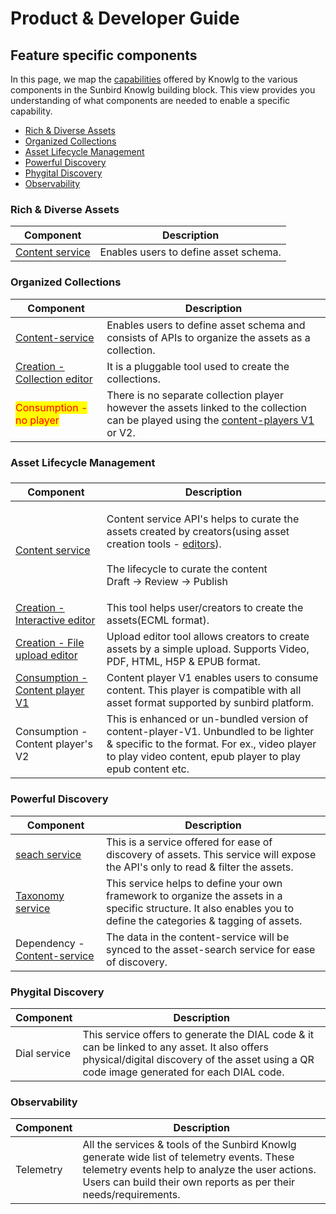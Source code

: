 # Product & Developer Guide

## Feature specific components

In this page, we map the [capabilities](../capabilities/) offered by Knowlg to the various components in the Sunbird Knowlg building block. This view provides you understanding of what components are needed to enable a specific capability.&#x20;

* [Rich & Diverse Assets](./#rich-and-diverse-assets)
* [Organized Collections](./#organized-collections)
* [Asset Lifecycle Management](./#asset-lifecycle-management)
* [Powerful Discovery](../capabilities/powerful-discovery.md)
* [Phygital Discovery](./#phygital-discovery)
* [Observability](./#observability)

### Rich & Diverse Assets

| Component                           | Description                           |
| ----------------------------------- | ------------------------------------- |
| [Content service](content-service/) | Enables users to define asset schema. |

### Organized Collections

| Component                                                     | Description                                                                                                                                              |
| ------------------------------------------------------------- | -------------------------------------------------------------------------------------------------------------------------------------------------------- |
| [Content-service](content-service/)                           | Enables users to define asset schema and consists of APIs to organize the assets as a collection.                                                        |
| [Creation - Collection editor](editors/collection-editor-v2/) | It is a pluggable tool used to create the collections.                                                                                                   |
| <mark style="color:red;">Consumption - no player</mark>       | There is no separate collection player however the assets linked to the collection can be played using the [content-players V1](broken-reference) or V2. |

### Asset Lifecycle Management

###

| Component                                                | Description                                                                                                                                                                                                        |
| -------------------------------------------------------- | ------------------------------------------------------------------------------------------------------------------------------------------------------------------------------------------------------------------ |
| [Content service](content-service/)                      | <p>Content service API's helps to curate the assets created by creators(using asset creation tools - <a href="editors/">editors</a>).<br><br>The lifecycle to curate the content<br>Draft -> Review -> Publish</p> |
| [Creation - Interactive editor](editors/editor/)         | This tool helps user/creators to create the assets(ECML format).                                                                                                                                                   |
| [Creation - File upload editor](editors/generic-editor/) | Upload editor tool allows creators to create assets by a simple upload. Supports Video, PDF, HTML, H5P & EPUB format.                                                                                              |
| [Consumption - Content player V1](broken-reference)      | Content player V1 enables users to consume content. This player is compatible with all asset format supported by sunbird platform.                                                                                 |
| Consumption - Content player's V2                        | This is enhanced or un-bundled version of content-player-V1. Unbundled to be lighter & specific to the format. For ex., video player to play video content, epub player to play epub content etc.                  |

### Powerful Discovery

| Component                                        | Description                                                                                                                                                       |
| ------------------------------------------------ | ----------------------------------------------------------------------------------------------------------------------------------------------------------------- |
| [seach service](assets-search-service/)          | This is a service offered for ease of discovery of assets. This service will expose the API's only to read & filter the assets.                                   |
| [Taxonomy service](taxonomy-and-tagging/)        | This service helps to define your own framework to organize the assets in a specific structure. It also enables you to define the categories & tagging of assets. |
| Dependency - [Content-service](content-service/) | The data in the content-service will be synced to the asset-search service for ease of discovery.                                                                 |

### Phygital Discovery

| Component    | Description                                                                                                                                                                               |
| ------------ | ----------------------------------------------------------------------------------------------------------------------------------------------------------------------------------------- |
| Dial service | This service offers to generate the DIAL code & it can be linked to any asset. It also offers physical/digital discovery of the asset using a QR code image generated for each DIAL code. |

### Observability

| Component | Description                                                                                                                                                                                                        |
| --------- | ------------------------------------------------------------------------------------------------------------------------------------------------------------------------------------------------------------------ |
| Telemetry | All the services & tools of the Sunbird Knowlg generate wide list of telemetry events. These telemetry events help to analyze the user actions. Users can build their own reports as per their needs/requirements. |
